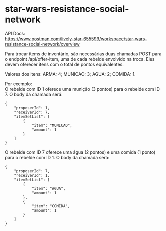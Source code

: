 
# star-wars-resistance-social-network

API Docs:  
https://www.postman.com/lively-star-655599/workspace/star-wars-resistance-social-network/overview

Para trocar items de inventário, são necessárias duas chamadas POST para o endpoint /api/offer-item, uma de cada rebelde envolvido na troca. Eles devem oferecer itens com o total de pontos equivalentes.

Valores dos itens:
ARMA: 4;
MUNICAO: 3;
AGUA: 2;
COMIDA: 1.

Por exemplo:  
O rebelde com ID 1 oferece uma munição (3 pontos) para o rebelde com ID 7. O body da chamada será:


    {
		"proposerId": 1,
		"receiverId": 7,
		"itemSetList": [
			{
				"item": "MUNICAO",
				"amount": 1
			}
		]
	}  


O rebelde com ID 7 oferece uma água (2 pontos) e uma comida (1 ponto) para o rebelde com ID 1. O body da chamada será:


    {
		"proposerId": 7,
		"receiverId": 1,
		"itemSetList": [
			{
				"item": "AGUA",
				"amount": 1
			},
			{
				"item": "COMIDA",
				"amount": 1
			}
		]
	}
